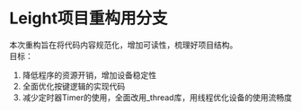 # Leight项目重构用分支

本次重构旨在将代码内容规范化，增加可读性，梳理好项目结构。  
目标：  
1. 降低程序的资源开销，增加设备稳定性
2. 全面优化按键逻辑的实现代码
3. 减少定时器Timer的使用，全面改用_thread库，用线程优化设备的使用流畅度
